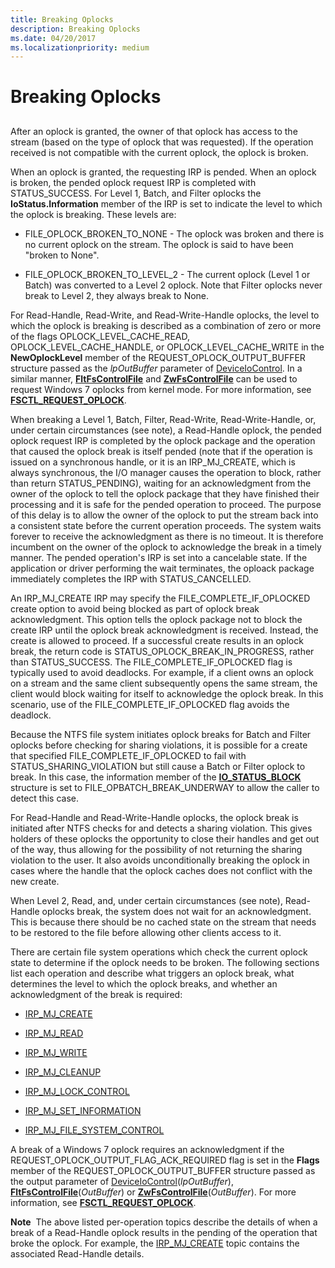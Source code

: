 ```yaml
---
title: Breaking Oplocks
description: Breaking Oplocks
ms.date: 04/20/2017
ms.localizationpriority: medium
---
```


# Breaking Oplocks


## <span id="ddk_network_redirector_design_and_performance_if"></span><span id="DDK_NETWORK_REDIRECTOR_DESIGN_AND_PERFORMANCE_IF"></span>


After an oplock is granted, the owner of that oplock has access to the stream (based on the type of oplock that was requested). If the operation received is not compatible with the current oplock, the oplock is broken.

When an oplock is granted, the requesting IRP is pended. When an oplock is broken, the pended oplock request IRP is completed with STATUS\_SUCCESS. For Level 1, Batch, and Filter oplocks the **IoStatus.Information** member of the IRP is set to indicate the level to which the oplock is breaking. These levels are:

-   FILE\_OPLOCK\_BROKEN\_TO\_NONE - The oplock was broken and there is no current oplock on the stream. The oplock is said to have been "broken to None".

-   FILE\_OPLOCK\_BROKEN\_TO\_LEVEL\_2 - The current oplock (Level 1 or Batch) was converted to a Level 2 oplock. Note that Filter oplocks never break to Level 2, they always break to None.

For Read-Handle, Read-Write, and Read-Write-Handle oplocks, the level to which the oplock is breaking is described as a combination of zero or more of the flags OPLOCK\_LEVEL\_CACHE\_READ, OPLOCK\_LEVEL\_CACHE\_HANDLE, or OPLOCK\_LEVEL\_CACHE\_WRITE in the **NewOplockLevel** member of the REQUEST\_OPLOCK\_OUTPUT\_BUFFER structure passed as the *lpOutBuffer* parameter of [DeviceIoControl](/windows/win32/api/ioapiset/nf-ioapiset-deviceiocontrol). In a similar manner, [**FltFsControlFile**](/windows-hardware/drivers/ddi/fltkernel/nf-fltkernel-fltfscontrolfile) and [**ZwFsControlFile**](/previous-versions/ff566462(v=vs.85)) can be used to request Windows 7 oplocks from kernel mode. For more information, see [**FSCTL\_REQUEST\_OPLOCK**](./fsctl-request-oplock.md).

When breaking a Level 1, Batch, Filter, Read-Write, Read-Write-Handle, or, under certain circumstances (see note), a Read-Handle oplock, the pended oplock request IRP is completed by the oplock package and the operation that caused the oplock break is itself pended (note that if the operation is issued on a synchronous handle, or it is an IRP\_MJ\_CREATE, which is always synchronous, the I/O manager causes the operation to block, rather than return STATUS\_PENDING), waiting for an acknowledgment from the owner of the oplock to tell the oplock package that they have finished their processing and it is safe for the pended operation to proceed. The purpose of this delay is to allow the owner of the oplock to put the stream back into a consistent state before the current operation proceeds. The system waits forever to receive the acknowledgment as there is no timeout. It is therefore incumbent on the owner of the oplock to acknowledge the break in a timely manner. The pended operation's IRP is set into a cancelable state. If the application or driver performing the wait terminates, the oploack package immediately completes the IRP with STATUS\_CANCELLED.

An IRP\_MJ\_CREATE IRP may specify the FILE\_COMPLETE\_IF\_OPLOCKED create option to avoid being blocked as part of oplock break acknowledgment. This option tells the oplock package not to block the create IRP until the oplock break acknowledgment is received. Instead, the create is allowed to proceed. If a successful create results in an oplock break, the return code is STATUS\_OPLOCK\_BREAK\_IN\_PROGRESS, rather than STATUS\_SUCCESS. The FILE\_COMPLETE\_IF\_OPLOCKED flag is typically used to avoid deadlocks. For example, if a client owns an oplock on a stream and the same client subsequently opens the same stream, the client would block waiting for itself to acknowledge the oplock break. In this scenario, use of the FILE\_COMPLETE\_IF\_OPLOCKED flag avoids the deadlock.

Because the NTFS file system initiates oplock breaks for Batch and Filter oplocks before checking for sharing violations, it is possible for a create that specified FILE\_COMPLETE\_IF\_OPLOCKED to fail with STATUS\_SHARING\_VIOLATION but still cause a Batch or Filter oplock to break. In this case, the information member of the [**IO\_STATUS\_BLOCK**](/windows-hardware/drivers/ddi/wdm/ns-wdm-_io_status_block) structure is set to FILE\_OPBATCH\_BREAK\_UNDERWAY to allow the caller to detect this case.

For Read-Handle and Read-Write-Handle oplocks, the oplock break is initiated after NTFS checks for and detects a sharing violation. This gives holders of these oplocks the opportunity to close their handles and get out of the way, thus allowing for the possibility of not returning the sharing violation to the user. It also avoids unconditionally breaking the oplock in cases where the handle that the oplock caches does not conflict with the new create.

When Level 2, Read, and, under certain circumstances (see note), Read-Handle oplocks break, the system does not wait for an acknowledgment. This is because there should be no cached state on the stream that needs to be restored to the file before allowing other clients access to it.

There are certain file system operations which check the current oplock state to determine if the oplock needs to be broken. The following sections list each operation and describe what triggers an oplock break, what determines the level to which the oplock breaks, and whether an acknowledgment of the break is required:

- [IRP_MJ_CREATE](irp-mj-create2.md)

- [IRP_MJ_READ](irp-mj-read2.md)

- [IRP_MJ_WRITE](irp-mj-write2.md)

- [IRP_MJ_CLEANUP](irp-mj-cleanup2.md)

- [IRP_MJ_LOCK_CONTROL](irp-mj-lock-control2.md)

- [IRP_MJ_SET_INFORMATION](irp-mj-set-information2.md)

- [IRP_MJ_FILE_SYSTEM_CONTROL](irp-mj-file-system-control2.md)

A break of a Windows 7 oplock requires an acknowledgment if the REQUEST\_OPLOCK\_OUTPUT\_FLAG\_ACK\_REQUIRED flag is set in the **Flags** member of the REQUEST\_OPLOCK\_OUTPUT\_BUFFER structure passed as the output parameter of [DeviceIoControl](/windows/win32/api/ioapiset/nf-ioapiset-deviceiocontrol)(*lpOutBuffer*), [**FltFsControlFile**](/windows-hardware/drivers/ddi/fltkernel/nf-fltkernel-fltfscontrolfile)(*OutBuffer*) or [**ZwFsControlFile**](/previous-versions/ff566462(v=vs.85))(*OutBuffer*). For more information, see [**FSCTL\_REQUEST\_OPLOCK**](./fsctl-request-oplock.md).

**Note**  The above listed per-operation topics describe the details of when a break of a Read-Handle oplock results in the pending of the operation that broke the oplock. For example, the [IRP\_MJ\_CREATE](irp-mj-create2.md) topic contains the associated Read-Handle details.

 

